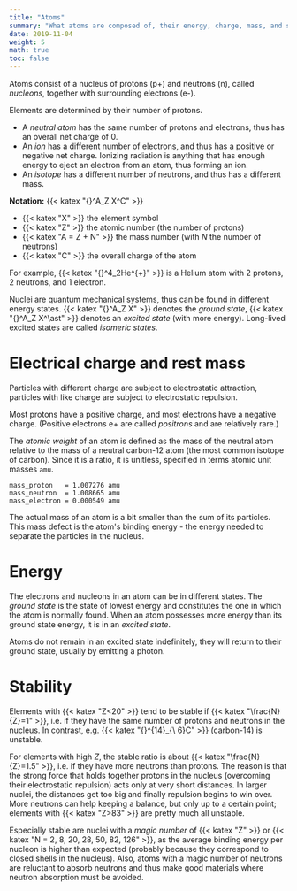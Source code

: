```yaml
---
title: "Atoms"
summary: "What atoms are composed of, their energy, charge, mass, and stability."
date: 2019-11-04
weight: 5
math: true
toc: false
---
```


Atoms consist of a nucleus of protons (p+) and neutrons (n), called _nucleons_, together with surrounding electrons (e-).  

Elements are determined by their number of protons.

* A _neutral atom_ has the same number of protons and electrons, thus has an overall net charge of 0.
* An _ion_ has a different number of electrons, and thus has a positive or negative net charge. Ionizing radiation is anything that has enough energy to eject an electron from an atom, thus forming an ion.
* An _isotope_ has a different number of neutrons, and thus has a different mass.

**Notation:** {{< katex "{}^A_Z X^C" >}}

* {{< katex "X" >}} the element symbol
* {{< katex "Z" >}} the atomic number (the number of protons)
* {{< katex "A = Z + N" >}} the mass number (with $N$ the number of neutrons)
* {{< katex "C" >}} the overall charge of the atom

For example, {{< katex "{}^4_2He^{+}" >}} is a Helium atom with 2 protons, 2 neutrons, and 1 electron.

Nuclei are quantum mechanical systems, thus can be found in different energy states. {{< katex "{}^A_Z X" >}} denotes the _ground state_, {{< katex "{}^A_Z X^\ast" >}} denotes an _excited state_ (with more energy). Long-lived excited states are called _isomeric states_.

# Electrical charge and rest mass

Particles with different charge are subject to electrostatic attraction, particles with like charge are subject to electrostatic repulsion.

Most protons have a positive charge, and most electrons have a negative charge. (Positive electrons e+ are called _positrons_ and are relatively rare.)

The _atomic weight_ of an atom is defined as the mass of the neutral atom relative to the mass of a neutral carbon-12 atom (the most common isotope of carbon). Since it is a ratio, it is unitless, specified in terms atomic unit masses `amu`.

```
mass_proton   = 1.007276 amu
mass_neutron  = 1.008665 amu
mass_electron = 0.000549 amu
```

The actual mass of an atom is a bit smaller than the sum of its particles. This mass defect is the atom's binding energy - the energy needed to separate the particles in the nucleus.

# Energy

The electrons and nucleons in an atom can be in different states. The _ground state_ is the state of lowest energy and constitutes the one in which the atom is normally found. When an atom possesses more energy than its ground state energy, it is in an _excited state_.

Atoms do not remain in an excited state indefinitely, they will return to their ground state, usually by emitting a photon.

# Stability

Elements with {{< katex "Z<20" >}} tend to be stable if {{< katex "\frac{N}{Z}=1" >}}, i.e. if they have the same number of protons and neutrons in the nucleus. In contrast, e.g. {{< katex "{}^{14}_{\ 6}C" >}} (carbon-14) is unstable.

For elements with high $Z$, the stable ratio is about {{< katex "\frac{N}{Z}=1.5" >}}, i.e. if they have more neutrons than protons. The reason is that the strong force that holds together protons in the nucleus (overcoming their electrostatic repulsion) acts only at very short distances. In larger nuclei, the distances get too big and finally repulsion begins to win over. More neutrons can help keeping a balance, but only up to a certain point; elements with {{< katex "Z>83" >}} are pretty much all unstable.

Especially stable are nuclei with a _magic number_ of {{< katex "Z" >}} or {{< katex "N = 2, 8, 20, 28, 50, 82, 126" >}}, as the average binding energy per nucleon is higher than expected (probably because they correspond to closed shells in the nucleus). Also, atoms with a magic number of neutrons are reluctant to absorb neutrons and thus make good materials where neutron absorption must be avoided.
